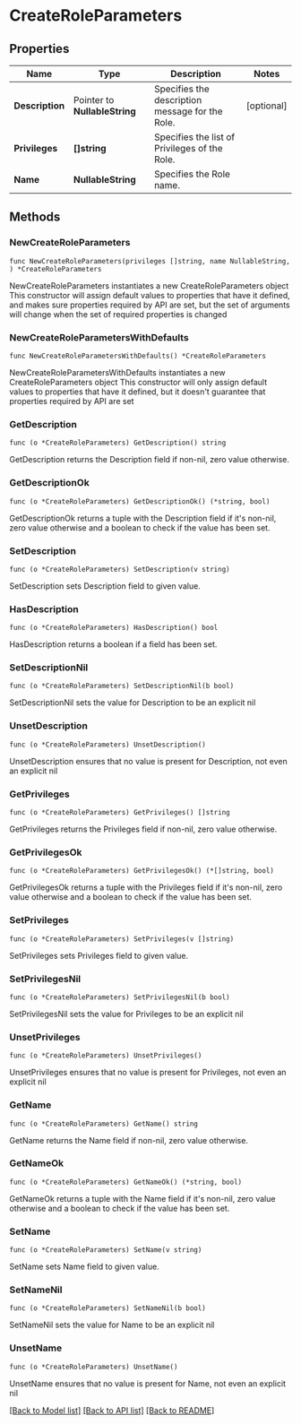 # CreateRoleParameters

## Properties

Name | Type | Description | Notes
------------ | ------------- | ------------- | -------------
**Description** | Pointer to **NullableString** | Specifies the description message for the Role. | [optional] 
**Privileges** | **[]string** | Specifies the list of Privileges of the Role. | 
**Name** | **NullableString** | Specifies the Role name. | 

## Methods

### NewCreateRoleParameters

`func NewCreateRoleParameters(privileges []string, name NullableString, ) *CreateRoleParameters`

NewCreateRoleParameters instantiates a new CreateRoleParameters object
This constructor will assign default values to properties that have it defined,
and makes sure properties required by API are set, but the set of arguments
will change when the set of required properties is changed

### NewCreateRoleParametersWithDefaults

`func NewCreateRoleParametersWithDefaults() *CreateRoleParameters`

NewCreateRoleParametersWithDefaults instantiates a new CreateRoleParameters object
This constructor will only assign default values to properties that have it defined,
but it doesn't guarantee that properties required by API are set

### GetDescription

`func (o *CreateRoleParameters) GetDescription() string`

GetDescription returns the Description field if non-nil, zero value otherwise.

### GetDescriptionOk

`func (o *CreateRoleParameters) GetDescriptionOk() (*string, bool)`

GetDescriptionOk returns a tuple with the Description field if it's non-nil, zero value otherwise
and a boolean to check if the value has been set.

### SetDescription

`func (o *CreateRoleParameters) SetDescription(v string)`

SetDescription sets Description field to given value.

### HasDescription

`func (o *CreateRoleParameters) HasDescription() bool`

HasDescription returns a boolean if a field has been set.

### SetDescriptionNil

`func (o *CreateRoleParameters) SetDescriptionNil(b bool)`

 SetDescriptionNil sets the value for Description to be an explicit nil

### UnsetDescription
`func (o *CreateRoleParameters) UnsetDescription()`

UnsetDescription ensures that no value is present for Description, not even an explicit nil
### GetPrivileges

`func (o *CreateRoleParameters) GetPrivileges() []string`

GetPrivileges returns the Privileges field if non-nil, zero value otherwise.

### GetPrivilegesOk

`func (o *CreateRoleParameters) GetPrivilegesOk() (*[]string, bool)`

GetPrivilegesOk returns a tuple with the Privileges field if it's non-nil, zero value otherwise
and a boolean to check if the value has been set.

### SetPrivileges

`func (o *CreateRoleParameters) SetPrivileges(v []string)`

SetPrivileges sets Privileges field to given value.


### SetPrivilegesNil

`func (o *CreateRoleParameters) SetPrivilegesNil(b bool)`

 SetPrivilegesNil sets the value for Privileges to be an explicit nil

### UnsetPrivileges
`func (o *CreateRoleParameters) UnsetPrivileges()`

UnsetPrivileges ensures that no value is present for Privileges, not even an explicit nil
### GetName

`func (o *CreateRoleParameters) GetName() string`

GetName returns the Name field if non-nil, zero value otherwise.

### GetNameOk

`func (o *CreateRoleParameters) GetNameOk() (*string, bool)`

GetNameOk returns a tuple with the Name field if it's non-nil, zero value otherwise
and a boolean to check if the value has been set.

### SetName

`func (o *CreateRoleParameters) SetName(v string)`

SetName sets Name field to given value.


### SetNameNil

`func (o *CreateRoleParameters) SetNameNil(b bool)`

 SetNameNil sets the value for Name to be an explicit nil

### UnsetName
`func (o *CreateRoleParameters) UnsetName()`

UnsetName ensures that no value is present for Name, not even an explicit nil

[[Back to Model list]](../README.md#documentation-for-models) [[Back to API list]](../README.md#documentation-for-api-endpoints) [[Back to README]](../README.md)


